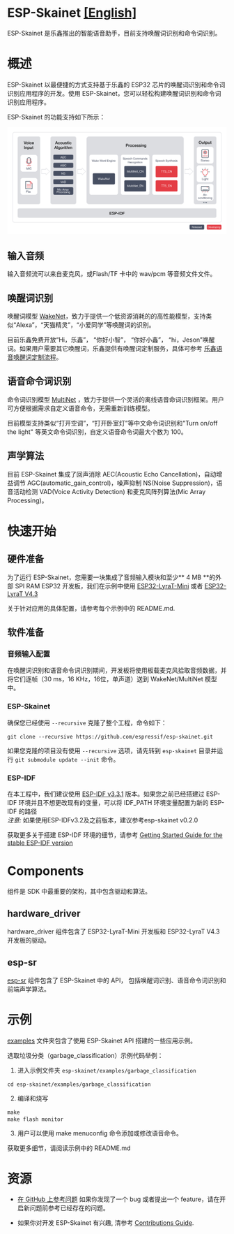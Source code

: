 # ESP-Skainet [[English]](./README.md)

ESP-Skainet 是乐鑫推出的智能语音助手，目前支持唤醒词识别和命令词识别。

# 概述

ESP-Skainet 以最便捷的方式支持基于乐鑫的 ESP32 芯片的唤醒词识别和命令词识别应用程序的开发。使用 ESP-Skainet，您可以轻松构建唤醒词识别和命令词识别应用程序。

ESP-Skainet 的功能支持如下所示：

![overview](img/skainet_overview.png)

## 输入音频

输入音频流可以来自麦克风，或Flash/TF 卡中的 wav/pcm 等音频文件文件。

## 唤醒词识别 

唤醒词模型 [WakeNet](https://github.com/espressif/esp-sr/tree/master/wake_word_engine/README_cn.md)，致力于提供一个低资源消耗的的高性能模型，支持类似“Alexa”，“天猫精灵”，“小爱同学”等唤醒词的识别。  

目前乐鑫免费开放“Hi，乐鑫”， “你好小智”， “你好小鑫”， “hi，Jeson”唤醒词。如果用户需要其它唤醒词，乐鑫提供有唤醒词定制服务，具体可参考 [乐鑫语音唤醒词定制流程](https://github.com/espressif/esp-sr/tree/master/wake_word_engine/乐鑫语音唤醒词定制流程.md)。

## 语音命令词识别

命令词识别模型 [MultiNet](https://github.com/espressif/esp-sr/tree/master/speech_command_recognition/README_cn.md) ，致力于提供一个灵活的离线语音命词识别框架。用户可方便根据需求自定义语音命令，无需重新训练模型。  

目前模型支持类似“打开空调”，“打开卧室灯”等中文命令词识别和"Turn on/off the light" 等英文命令词识别，自定义语音命令词最大个数为 100。   

## 声学算法

目前 ESP-Skainet 集成了回声消除 AEC(Acoustic Echo Cancellation)，自动增益调节 AGC(automatic_gain_control)，噪声抑制 NS(Noise Suppression)，语音活动检测 VAD(Voice Activity Detection) 和麦克风阵列算法(Mic Array Processing)。

# 快速开始

## 硬件准备

为了运行 ESP-Skainet，您需要一块集成了音频输入模块和至少** 4 MB **的外部 SPI RAM ESP32 开发板，我们在示例中使用 [ESP32-LyraT-Mini](https://docs.espressif.com/projects/esp-adf/en/latest/get-started/get-started-esp32-lyrat-mini.html) 或者 [ESP32-LyraT V4.3](https://docs.espressif.com/projects/esp-adf/en/latest/get-started/get-started-esp32-lyrat.html)

关于针对应用的具体配置，请参考每个示例中的 README.md.

## 软件准备

### 音频输入配置

在唤醒词识别和语音命令词识别期间，开发板将使用板载麦克风拾取音频数据，并将它们逐帧（30 ms，16 KHz，16位，单声道）送到 WakeNet/MultiNet 模型中。

### ESP-Skainet

确保您已经使用  `--recursive` 克隆了整个工程，命令如下：

```
git clone --recursive https://github.com/espressif/esp-skainet.git 
```
如果您克隆的项目没有使用 `--recursive` 选项，请先转到 `esp-skainet` 目录并运行 `git submodule update --init` 命令。

### ESP-IDF

在本工程中，我们建议使用 [ESP-IDF v3.3.1](https://github.com/espressif/esp-idf/tree/v3.3.1) 版本。如果您之前已经搭建过 ESP-IDF 环境并且不想更改现有的变量，可以将 IDF_PATH 环境变量配置为新的 ESP-IDF 的路径   
*注意:* 如果使用ESP-IDFv3.2及之前版本，建议参考esp-skainet v0.2.0

获取更多关于搭建 ESP-IDF 环境的细节，请参考 [Getting Started Guide for the stable ESP-IDF version](https://docs.espressif.com/projects/esp-idf/en/stable/get-started-cmake/index.html)


# Components

组件是 SDK 中最重要的架构，其中包含驱动和算法。

## hardware_driver

hardware_driver 组件包含了 ESP32-LyraT-Mini 开发板和 ESP32-LyraT V4.3 开发板的驱动。


## esp-sr

[esp-sr](https://github.com/espressif/esp-sr/tree/master) 组件包含了 ESP-Skainet 中的 API， 包括唤醒词识别、语音命令词识别和前端声学算法。

# 示例

[examples](examples) 文件夹包含了使用 ESP-Skainet API 搭建的一些应用示例。

选取垃圾分类（garbage_classification）示例代码举例：

1. 进入示例文件夹 `esp-skainet/examples/garbage_classification`
```
cd esp-skainet/examples/garbage_classification
```

2. 编译和烧写
```
make
make flash monitor
```

3. 用户可以使用 make menuconfig 命令添加或修改语音命令。

获取更多细节，请阅读示例中的 README.md

# 资源

* [在 GitHub 上参考问题](https://github.com/espressif/esp-skainet/issues) 如果你发现了一个 bug 或者提出一个 feature，请在开启新问题前参考已经存在的问题。

* 如果你对开发 ESP-Skainet 有兴趣, 清参考 [Contributions Guide](https://esp-idf.readthedocs.io/en/latest/contribute/index.html).
